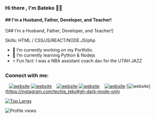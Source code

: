 ### Hi there , I'm Bateko ✌🏿



#### ## I'm a Husband, Father, Developer, and Teacher!



![## I'm a Husband, Father, Developer, and Teacher!]


Skills:  HTML / CSS/JS/REACT/NODE.JS/php

- 🔭 I’m currently working on my Portfolio. 
- 🌱 I’m currently learning Python & Nodejs 
- ⚡ Fun fact: I was a NBA assistant coach  dav for the UTAH JAZZ  

### Connect with me:

&nbsp;&nbsp;
[![website](./img/twitter-light.svg)](https://twitter.com/techie_teko#gh-light-mode-only)
[![website](./img/twitter-dark.svg)](https://twitter.com/techie_teko#gh-dark-mode-only)
&nbsp;&nbsp;
[![website](./img/linkedin-light.svg)](https://linkedin.com/in/bateko-francisco-dev#gh-light-mode-only)
[![website](./img/linkedin-dark.svg)](https://linkedin.com/in/bateko-francisco-dev#gh-dark-mode-only)
&nbsp;&nbsp;
[![website](./img/instagram-light.svg)](https://instagram.com/techie_teko#gh-light-mode-only)
[![website](./img/instagram-dark.svg)](https://instagram.com/techie_teko#gh-dark-mode-only

[![Top Langs](https://github-readme-stats.vercel.app/api/top-langs/?username=bateko-code)](https://github.com/anuraghazra/github-readme-stats)

![Profile views](https://gpvc.arturio.dev/bateko-code)  
